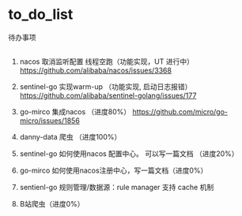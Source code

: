 # to_do_list
待办事项

##
1. nacos 取消监听配置 线程空跑（功能实现，UT 进行中）
https://github.com/alibaba/nacos/issues/3368

2. sentinel-go 实现warm-up （功能实现, 启动日志报错）
https://github.com/alibaba/sentinel-golang/issues/177

3. go-mirco 集成nacos （进度80%）
https://github.com/micro/go-micro/issues/1856

4. danny-data 爬虫 （进度100%）

5. sentinel-go 如何使用nacos 配置中心。 可以写一篇文档 （进度20%）

6. go-mirco 如何使用nacos注册中心，写一篇文档（进度0%）

7. sentienl-go 规则管理/数据源：rule manager 支持 cache 机制

8. B站爬虫（进度0%）
